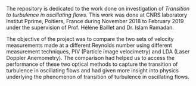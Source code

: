 The repository is dedicated to the work done on investigation of *Transition to turbulence in oscillating flows.* This work was done at CNRS laboratory Institut Pprime, Poitiers, France during November 2018 to February 2019 under the supervision of Prof. Hélène Baillet and Dr. Islam Ramadan.

The objective of the project was to compare the two sets of velocity measurements made at a different Reynolds number using different measurement techniques, PIV (Particle image velocimetry) and LDA (Laser Doppler Anemometry). The comparison had helped us to access the performance of these two optical methods to capture the transition of turbulence in oscillating flows and had given more insight into physics underlying the phenomenon of transition of turbulence in oscillating flows.

